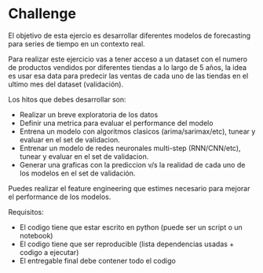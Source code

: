 # Challenge

El objetivo de esta ejercio es desarrollar diferentes modelos de forecasting para series de tiempo en un contexto real.

Para realizar este ejercicio vas a tener acceso a un dataset con el numero de productos vendidos por diferentes tiendas a lo largo de 5 años, la idea es usar esa data para predecir las ventas de cada uno de las tiendas en el ultimo mes del dataset (validación).

Los hitos que debes desarrollar son:

- Realizar un breve exploratoria de los datos
- Definir una metrica para evaluar el performance del modelo
- Entrena un modelo con algoritmos clasicos (arima/sarimax/etc), tunear y evaluar en el set de validacion.
- Entrenar un modelo de redes neuronales multi-step (RNN/CNN/etc), tunear y evaluar en el set de validacion.
- Generar una graficas con la prediccion v/s la realidad de cada uno de los modelos en el set de validación.

Puedes realizar el feature engineering que estimes necesario para mejorar el performance de los modelos.

Requisitos:
- El codigo tiene que estar escrito en python (puede ser un script o un notebook)
- El codigo tiene que ser reproducible (lista dependencias usadas + codigo a ejecutar)
- El entregable final debe contener todo el codigo 
